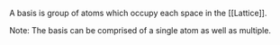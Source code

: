 A basis is group of atoms which occupy each space in the [[Lattice]].

Note: The basis can be comprised of a single atom as well as multiple.